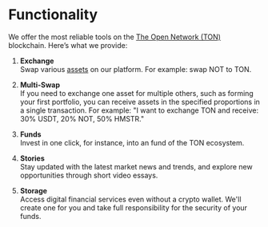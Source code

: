 # Functionality

We offer the most reliable tools on the [The Open Network (TON)](glossary.md#тон-блокчейн) blockchain. Here’s what we provide:

1. **Exchange**  
   Swap various [assets](glossary.md#актив) on our platform. For example: swap NOT to TON.

2. **Multi-Swap**  
   If you need to exchange one asset for multiple others, such as forming your first portfolio, you can receive assets in the specified proportions in a single transaction. For example: "I want to exchange TON and receive: 30% USDT, 20% NOT, 50% HMSTR."

3. **Funds**  
   Invest in one click, for instance, into an fund of the TON ecosystem.

4. **Stories**  
   Stay updated with the latest market news and trends, and explore new opportunities through short video essays.

5. **Storage**  
   Access digital financial services even without a crypto wallet. We'll create one for you and take full responsibility for the security of your funds.

